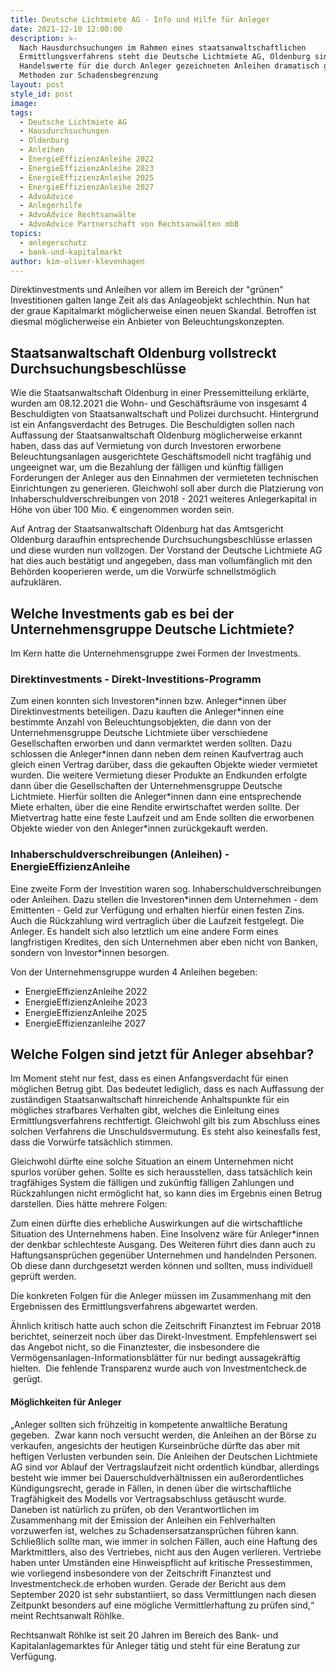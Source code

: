 ```yaml
---
title: Deutsche Lichtmiete AG - Info und Hilfe für Anleger
date: 2021-12-10 12:00:00
description: >-
  Nach Hausdurchsuchungen im Rahmen eines staatsanwaltschaftlichen
  Ermittlungsverfahrens steht die Deutsche Lichtmiete AG, Oldenburg sind die
  Handelswerte für die durch Anleger gezeichneten Anleihen dramatisch gefallen.
  Methoden zur Schadensbegrenzung 
layout: post
style_id: post
image:
tags:
  - Deutsche Lichtmiete AG
  - Hausdurchsuchungen
  - Oldenburg
  - Anleihen
  - EnergieEffizienzAnleihe 2022
  - EnergieEffizienzAnleihe 2023
  - EnergieEffizienzAnleihe 2025
  - EnergieEffizienzAnleihe 2027
  - AdvoAdvice
  - Anlegerhilfe
  - AdvoAdvice Rechtsanwälte
  - AdvoAdvice Partnerschaft von Rechtsanwälten mbB
topics:
  - anlegerschutz
  - bank-und-kapitalmarkt
author: kim-oliver-klevenhagen
---
```

Direktinvestments und Anleihen vor allem im Bereich der "grünen" Investitionen galten lange Zeit als das Anlageobjekt schlechthin. Nun hat der graue Kapitalmarkt möglicherweise einen neuen Skandal. Betroffen ist diesmal möglicherweise ein Anbieter von Beleuchtungskonzepten.&nbsp;

## Staatsanwaltschaft Oldenburg vollstreckt Durchsuchungsbeschlüsse&nbsp;

Wie die Staatsanwaltschaft Oldenburg in einer Pressemitteilung erklärte, wurden am 08.12.2021 die Wohn- und Geschäftsräume von insgesamt 4 Beschuldigten von Staatsanwaltschaft und Polizei durchsucht. Hintergrund ist ein Anfangsverdacht des Betruges. Die Beschuldigten sollen nach Auffassung der Staatsanwaltschaft Oldenburg möglicherweise erkannt haben, dass das auf Vermietung von durch Investoren erworbene Beleuchtungsanlagen ausgerichtete Geschäftsmodell nicht tragfähig und ungeeignet war, um die Bezahlung der fälligen und künftig fälligen Forderungen der Anleger aus den Einnahmen der vermieteten technischen Einrichtungen zu generieren. Gleichwohl soll aber durch die Platzierung von Inhaberschuldverschreibungen von 2018 - 2021 weiteres Anlegerkapital in Höhe von über 100 Mio. € eingenommen worden sein.&nbsp;

Auf Antrag der Staatsanwaltschaft Oldenburg hat das Amtsgericht Oldenburg daraufhin entsprechende Durchsuchungsbeschlüsse erlassen und diese wurden nun vollzogen. Der Vorstand der Deutsche Lichtmiete AG hat dies auch bestätigt und angegeben, dass man vollumfänglich mit den Behörden kooperieren werde, um die Vorwürfe schnellstmöglich aufzuklären.&nbsp;

## Welche Investments gab es bei der Unternehmensgruppe Deutsche Lichtmiete?&nbsp;

Im Kern hatte die Unternehmensgruppe zwei Formen der Investments.&nbsp;

### Direktinvestments - Direkt-Investitions-Programm

Zum einen konnten sich Investoren\*innen bzw. Anleger\*innen über Direktinvestments beteiligen. Dazu kauften die Anleger\*innen eine bestimmte Anzahl von Beleuchtungsobjekten, die dann von der Unternehmensgruppe Deutsche Lichtmiete über verschiedene Gesellschaften erworben und dann vermarktet werden sollten. Dazu schlossen die Anleger\*innen dann neben dem reinen Kaufvertrag auch gleich einen Vertrag darüber, dass die gekauften Objekte wieder vermietet wurden. Die weitere Vermietung dieser Produkte an Endkunden erfolgte dann über die Gesellschaften der Unternehmensgruppe Deutsche Lichtmiete. Hierfür sollten die Anleger\*innen dann eine entsprechende Miete erhalten, über die eine Rendite erwirtschaftet werden sollte. Der Mietvertrag hatte eine feste Laufzeit und am Ende sollten die erworbenen Objekte wieder von den Anleger\*innen zurückgekauft werden. &nbsp;

### Inhaberschuldverschreibungen (Anleihen) - EnergieEffizienzAnleihe

Eine zweite Form der Investition waren sog. Inhaberschuldverschreibungen oder Anleihen. Dazu stellen die Investoren\*innen dem Unternehmen - dem Emittenten - Geld zur Verfügung und erhalten hierfür einen festen Zins. Auch die Rückzahlung wird vertraglich über die Laufzeit festgelegt. Die Anleger. Es handelt sich also letztlich um eine andere Form eines langfristigen Kredites, den sich Unternehmen aber eben nicht von Banken, sondern von Investor\*innen besorgen.

Von der Unternehmensgruppe wurden 4 Anleihen begeben:&nbsp;

* EnergieEffizienzAnleihe 2022
* EnergieEffizienzAnleihe 2023
* EnergieEffizienzAnleihe 2025
* EnergieEffizienzanleihe 2027

## Welche Folgen sind jetzt für Anleger absehbar?&nbsp;

Im Moment steht nur fest, dass es einen Anfangsverdacht für einen möglichen Betrug gibt. Das bedeutet lediglich, dass es nach Auffassung der zuständigen Staatsanwaltschaft hinreichende Anhaltspunkte für ein mögliches strafbares Verhalten gibt, welches die Einleitung eines Ermittlungsverfahrens rechtfertigt. Gleichwohl gilt bis zum Abschluss eines solchen Verfahrens die Unschuldsvermutung. Es steht also keinesfalls fest, dass die Vorwürfe tatsächlich stimmen.&nbsp;

Gleichwohl dürfte eine solche Situation an einem Unternehmen nicht spurlos vorüber gehen. Sollte es sich herausstellen, dass tatsächlich kein tragfähiges System die fälligen und zukünftig fälligen Zahlungen und Rückzahlungen nicht ermöglicht hat, so kann dies im Ergebnis einen Betrug darstellen. Dies hätte mehrere Folgen:&nbsp;

Zum einen dürfte dies erhebliche Auswirkungen auf die wirtschaftliche Situation des Unternehmens haben. Eine Insolvenz wäre für Anleger\*innen der denkbar schlechteste Ausgang. Des Weiteren führt dies dann auch zu Haftungsansprüchen gegenüber Unternehmen und handelnden Personen. Ob diese dann durchgesetzt werden können und sollten, muss individuell geprüft werden.&nbsp;

Die konkreten Folgen für die Anleger müssen im Zusammenhang mit den Ergebnissen des Ermittlungsverfahrens abgewartet werden.

Ähnlich kritisch hatte auch schon die Zeitschrift Finanztest im Februar 2018 berichtet, seinerzeit noch über das Direkt-Investment. Empfehlenswert sei das Angebot nicht, so die Finanztester, die insbesondere die Vermögensanlagen-Informationsblätter für nur bedingt aussagekräftig hielten. &nbsp;Die fehlende Transparenz wurde auch von Investmentcheck.de &nbsp;gerügt.

#### Möglichkeiten für Anleger

„Anleger sollten sich frühzeitig in kompetente anwaltliche Beratung gegeben. &nbsp;Zwar kann noch versucht werden, die Anleihen an der Börse zu verkaufen, angesichts der heutigen Kurseinbrüche dürfte das aber mit heftigen Verlusten verbunden sein. Die Anleihen der Deutschen Lichtmiete AG sind vor Ablauf der Vertragslaufzeit nicht ordentlich kündbar, allerdings besteht wie immer bei Dauerschuldverhältnissen ein au&szlig;erordentliches Kündigungsrecht, gerade in Fällen, in denen über die wirtschaftliche Tragfähigkeit des Modells vor Vertragsabschluss getäuscht wurde. Daneben ist natürlich zu prüfen, ob den Verantwortlichen im Zusammenhang mit der Emission der Anleihen ein Fehlverhalten vorzuwerfen ist, welches zu Schadensersatzansprüchen führen kann. Schlie&szlig;lich sollte man, wie immer in solchen Fällen, auch eine Haftung des Marktmittlers, also des Vertriebes, nicht aus den Augen verlieren. Vertriebe haben unter Umständen eine Hinweispflicht auf kritische Pressestimmen, wie vorliegend insbesondere von der Zeitschrift Finanztest und Investmentcheck.de erhoben wurden. Gerade der Bericht aus dem September 2020 ist sehr substantiiert, so dass Vermittlungen nach diesen Zeitpunkt besonders auf eine mögliche Vermittlerhaftung zu prüfen sind,“ meint Rechtsanwalt Röhlke.

Rechtsanwalt Röhlke ist seit 20 Jahren im Bereich des Bank- und Kapitalanlagemarktes für Anleger tätig und steht für eine Beratung zur Verfügung.

